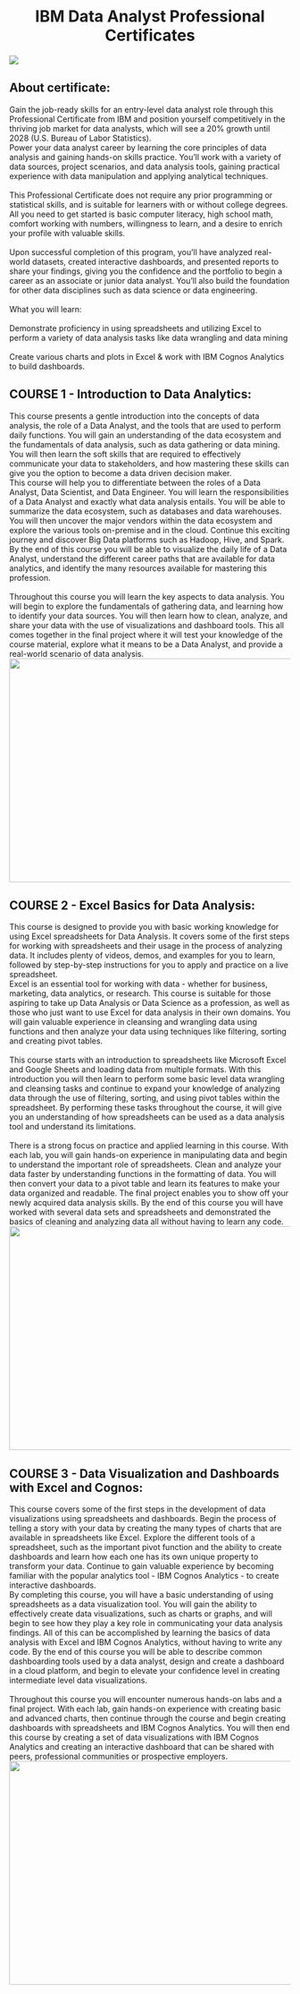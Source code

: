 <h1 align = "center"> IBM Data Analyst Professional Certificates 
</h1>
<img src = "https://th.bing.com/th/id/OIP.i2nOx6J9HDhjO3TzzVSk5AAAAA?pid=ImgDet&rs=1">
<h2 align = "left"> About certificate: </h2>
  <p> Gain the job-ready skills for an entry-level data analyst role through this Professional Certificate from IBM and position yourself competitively in the thriving job market for data analysts, which will see a 20% growth until 2028 (U.S. Bureau of Labor Statistics).<br>
Power your data analyst career by learning the core principles of data analysis and gaining hands-on skills practice. You’ll work with a variety of data sources, project scenarios, and data analysis tools, gaining practical experience with data manipulation and applying analytical techniques.</br>
<br>This Professional Certificate does not require any prior programming or statistical skills, and is suitable for learners with or without college degrees. All you need to get started is basic computer literacy, high school math, comfort working with numbers, willingness to learn, and a desire to enrich your profile with valuable skills.</br>
<br>
Upon successful completion of this program, you’ll have analyzed real-world datasets, created interactive dashboards, and presented reports to share your findings, giving you the confidence and the portfolio to begin a career as an associate or junior data analyst. You’ll also build the foundation for other data disciplines such as data science or data engineering. </br>
<br>What you will learn: </br>
<br>Demonstrate proficiency in using spreadsheets and utilizing Excel to perform a variety of data analysis tasks like data wrangling and data mining</br>
<br>Create various charts and plots in Excel & work with IBM Cognos Analytics to build dashboards.</br>
<p/>
<h2 align= "left"> 
  COURSE 1 - Introduction to Data Analytics: </h2>
<p>
 This course presents a gentle introduction into the concepts of data analysis, the role of a Data Analyst, and the tools that are used to perform daily functions. You will gain an understanding of the data ecosystem and the fundamentals of data analysis, such as data gathering or data mining.  You will then learn the soft skills that are required to effectively communicate your data to stakeholders, and how mastering these skills can give you the option to become a data driven decision maker.
<br>This course will help you to differentiate between the roles of a Data Analyst, Data Scientist, and Data Engineer. You will learn the responsibilities of a Data Analyst and exactly what data analysis entails. You will be able to summarize the data ecosystem, such as databases and data warehouses. You will then uncover the major vendors within the data ecosystem and explore the various tools on-premise and in the cloud. Continue this exciting journey and discover Big Data platforms such as Hadoop, Hive, and Spark. By the end of this course you will be able to visualize the daily life of a Data Analyst, understand the different career paths that are available for data analytics, and identify the many resources available for mastering this profession.</br>
<br>Throughout this course you will learn the key aspects to data analysis. You will begin to explore the fundamentals of gathering data, and learning how to identify your data sources. You will then learn how to clean, analyze, and share your data with the use of visualizations and dashboard tools. This all comes together in the final project where it will test your knowledge of the course material, explore what it means to be a Data Analyst, and provide a real-world scenario of data analysis.</br>
<img src = "https://coursera-certificate-images.s3.amazonaws.com/TN9GLP259NFS" width = 600 height = 400>
</p>
<h2 align = "left"> 
COURSE 2 - Excel Basics for Data Analysis: </h2>
<p>
  This course is designed to provide you with basic working knowledge for using Excel spreadsheets for Data Analysis. It covers some of the first steps for working with spreadsheets and their usage in the process of analyzing data.  It includes plenty of videos, demos, and examples for you to learn, followed by step-by-step instructions for you to apply and practice on a live spreadsheet.
<br>Excel is an essential tool for working with data - whether for business, marketing, data analytics, or research. This course is suitable for those aspiring to take up Data Analysis or Data Science as a profession, as well as those who just want to use Excel for data analysis in their own domains. You will gain valuable experience in cleansing and wrangling data using functions and then analyze your data using techniques like filtering, sorting and creating pivot tables.</br>
<br>This course starts with an introduction to spreadsheets like Microsoft Excel and Google Sheets and loading data from multiple formats. With this introduction you will then learn to perform some basic level data wrangling and cleansing tasks and continue to expand your knowledge of analyzing data through the use of filtering, sorting, and using pivot tables within the spreadsheet. By performing these tasks throughout the course, it will give you an understanding of how spreadsheets can be used as a data analysis tool and understand its limitations. </br>
<br>There is a strong focus on practice and applied learning in this course. With each lab, you will gain hands-on experience in manipulating data and begin to understand the important role of spreadsheets. Clean and analyze your data faster by understanding functions in the formatting of data. You will then convert your data to a pivot table and learn its features to make your data organized and readable. The final project enables you to show off your newly acquired data analysis skills. By the end of this course you will have worked with several data sets and spreadsheets and demonstrated the basics of cleaning and analyzing data all without having to learn any code. </br>
<img src = "https://coursera-certificate-images.s3.amazonaws.com/NYWJV7YMGL4Y" width = 600 height = 400>
</p>
<h2 align = "left"> 
  COURSE 3 - Data Visualization and Dashboards with Excel and Cognos: </h2>
<p> 
  This course covers some of the first steps in the development of data visualizations using spreadsheets and dashboards. Begin the process of telling a story with your data by creating the many types of charts that are available in spreadsheets like Excel. Explore the different tools of a spreadsheet, such as the important pivot function and the ability to create dashboards and learn how each one has its own unique property to transform your data. Continue to gain valuable experience by becoming familiar with the popular analytics tool - IBM Cognos Analytics - to create interactive dashboards.
 <br> By completing this course, you will have a basic understanding of using spreadsheets as a data visualization tool. You will gain the ability to effectively create data visualizations, such as charts or graphs, and will begin to see how they play a key role in communicating your data analysis findings. All of this can be accomplished by learning the basics of data analysis with Excel and IBM Cognos Analytics, without having to write any code. By the end of this course you will be able to describe common dashboarding tools used by a data analyst, design and create a dashboard in a cloud platform, and begin to elevate your confidence level in creating intermediate level data visualizations. </br>
<br>Throughout this course you will encounter numerous hands-on labs and a final project. With each lab, gain hands-on experience with creating basic and advanced charts, then continue through the course and begin creating dashboards with spreadsheets and IBM Cognos Analytics. You will then end this course by creating a set of data visualizations with IBM Cognos Analytics and creating an interactive dashboard that can be shared with peers, professional communities or prospective employers. </br>
<img src = "https://coursera-certificate-images.s3.amazonaws.com/UXVZYCRFZGCJ" width = 600 height = 400>
</p>
